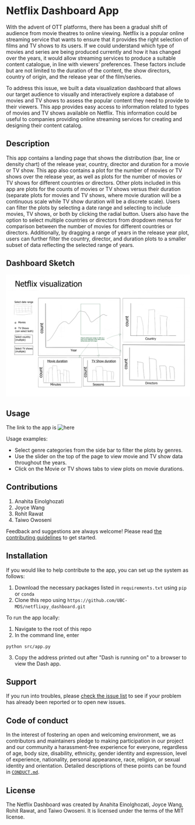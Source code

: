 # Netflix Dashboard App

With the advent of OTT platforms, there has been a gradual shift of audience from movie theatres to online viewing. Netflix is a popular online streaming service that wants to ensure that it provides the right selection of films and TV shows to its users. If we could understand which type of movies and series are being produced currently and how it has changed over the years, it would allow streaming services to produce a suitable content catalogue, in line with viewers’ preferences. These factors include but are not limited to the duration of the content, the show directors, country of origin, and the release year of the film/series. 

To address this issue, we built a data visualization dashboard that allows our target audience to visually and interactively explore a database of movies and TV shows to assess the popular content they need to provide to their viewers. This app provides easy access to information related to types of movies and TV shows available on Netflix. This information could be useful to companies providing online streaming services for creating and designing their content catalog. 


## Description
This app contains a landing page that shows the distribution (bar, line or density chart) of the release year, country, director and duration for a movie or TV show.  This app also contains a plot for the number of movies or TV shows over the release year, as well as plots for the number of movies or TV shows for different countries or directors.  Other plots included in this app are plots for the counts of movies or TV shows versus their duration (separate plots for movies and TV shows, where movie duration will be a continuous scale while TV show duration will be a discrete scale).  Users can filter the plots by selecting a date range and selecting to include movies, TV shows, or both by clicking the radial button.  Users also have the option to select multiple countries or directors from dropdown menus for comparison between the number of movies for different countries or directors.  Additionally, by dragging a range of years in the release year plot, users can further filter the country, director, and duration plots to a smaller subset of data reflecting the selected range of years. 


## Dashboard Sketch


![dashboard_sketch](dashboard_sketch.png)


## Usage
The link to the app is ![here]()

Usage examples:
- Select genre categories from the side bar to filter the plots by genres.
- Use the slider on the top of the page to view movie and TV show data throughout the years.
- Click on the Movie or TV shows tabs to view plots on movie durations.


## Contributions

1. Anahita Einolghozati
2. Joyce Wang 
3. Rohit Rawat
4. Taiwo Owoseni

Feedback and suggestions are always welcome! Please read [the contributing
guidelines](https://github.com/UBC-MDS/netflixpy_dashboard/blob/main/CONTRIBUTING.md)
to get started.

## Installation
If you would like to help contribute to the app, you can set up the system as follows:
1. Download the necessary packages listed in `requirements.txt` using `pip` or `conda`
2. Clone this repo using `https://github.com/UBC-MDS/netflixpy_dashboard.git`

To run the app locally:
1. Navigate to the root of this repo
2. In the command line, enter

```
python src/app.py
```

3. Copy the address printed out after "Dash is running on" to a browser to view the Dash app.


## Support

If you run into troubles, please [check the issue
list](https://github.com/UBC-MDS/netflixpy_dashboard/issues) to see
if your problem has already been reported or to open new issues.

## Code of conduct

In the interest of fostering an open and welcoming environment, we as contributors and maintainers pledge to making participation in our project and our community a harassment-free experience for everyone, regardless of age, body size, disability, ethnicity, gender identity and expression, level of experience, nationality, personal appearance, race, religion, or sexual identity and orientation. Detailed descriptions
of these points can be found in [`CONDUCT.md`](https://github.com/UBC-MDS/netflixpy_dashboard/blob/main/CONDUCT.md).

## License
The Netflix Dashboard was created by Anahita Einolghozati, Joyce Wang, Rohit Rawat, and Taiwo Owoseni. It is licensed under the terms of the MIT license.
